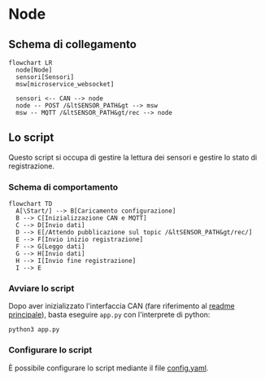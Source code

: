 # Node

## Schema di collegamento

```mermaid
flowchart LR
  node[Node]
  sensori[Sensori]
  msw[microservice_websocket]

  sensori <-- CAN --> node
  node -- POST /&ltSENSOR_PATH&gt --> msw
  msw -- MQTT /&ltSENSOR_PATH&gt/rec --> node
```

## Lo script

Questo script si occupa di gestire la lettura dei sensori e gestire lo stato di registrazione.

### Schema di comportamento

```mermaid
flowchart TD
  A[\Start/] --> B[Caricamento configurazione]
  B --> C[Inizializzazione CAN e MQTT]
  C --> D[Invio dati]
  D --> E[/Attendo pubblicazione sul topic /&ltSENSOR_PATH&gt/rec/]
  E --> F[Invio inizio registrazione]
  F --> G[Leggo dati]
  G --> H[Invio dati]
  H --> I[Invio fine registrazione]
  I --> E

```

### Avviare lo script

Dopo aver inizializzato l'interfaccia CAN (fare riferimento al [readme principale](../README.md)), basta eseguire `app.py` con l'interprete di python:

    python3 app.py

### Configurare lo script

È possibile configurare lo script mediante il file [config.yaml](./config.yaml).

